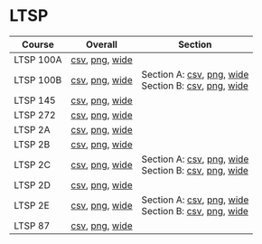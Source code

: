 # LTSP

| Course | Overall | Section |
| ------ | ------- | ------- |
| LTSP 100A | [csv](https://github.com/UCSD-Historical-Enrollment-Data/2024Winter/blob/main/overall/LTSP%20100A.csv), [png](https://raw.githubusercontent.com/UCSD-Historical-Enrollment-Data/2024Winter/main/plot_overall/LTSP%20100A.png), [wide](https://raw.githubusercontent.com/UCSD-Historical-Enrollment-Data/2024Winter/main/plot_overall_wide/LTSP%20100A.png) |  |
| LTSP 100B | [csv](https://github.com/UCSD-Historical-Enrollment-Data/2024Winter/blob/main/overall/LTSP%20100B.csv), [png](https://raw.githubusercontent.com/UCSD-Historical-Enrollment-Data/2024Winter/main/plot_overall/LTSP%20100B.png), [wide](https://raw.githubusercontent.com/UCSD-Historical-Enrollment-Data/2024Winter/main/plot_overall_wide/LTSP%20100B.png) | Section A: [csv](https://github.com/UCSD-Historical-Enrollment-Data/2024Winter/blob/main/section/LTSP%20100B_A.csv), [png](https://raw.githubusercontent.com/UCSD-Historical-Enrollment-Data/2024Winter/main/plot_section/LTSP%20100B_A.png), [wide](https://raw.githubusercontent.com/UCSD-Historical-Enrollment-Data/2024Winter/main/plot_section_wide/LTSP%20100B_A.png)<br>Section B: [csv](https://github.com/UCSD-Historical-Enrollment-Data/2024Winter/blob/main/section/LTSP%20100B_B.csv), [png](https://raw.githubusercontent.com/UCSD-Historical-Enrollment-Data/2024Winter/main/plot_section/LTSP%20100B_B.png), [wide](https://raw.githubusercontent.com/UCSD-Historical-Enrollment-Data/2024Winter/main/plot_section_wide/LTSP%20100B_B.png) |
| LTSP 145 | [csv](https://github.com/UCSD-Historical-Enrollment-Data/2024Winter/blob/main/overall/LTSP%20145.csv), [png](https://raw.githubusercontent.com/UCSD-Historical-Enrollment-Data/2024Winter/main/plot_overall/LTSP%20145.png), [wide](https://raw.githubusercontent.com/UCSD-Historical-Enrollment-Data/2024Winter/main/plot_overall_wide/LTSP%20145.png) |  |
| LTSP 272 | [csv](https://github.com/UCSD-Historical-Enrollment-Data/2024Winter/blob/main/overall/LTSP%20272.csv), [png](https://raw.githubusercontent.com/UCSD-Historical-Enrollment-Data/2024Winter/main/plot_overall/LTSP%20272.png), [wide](https://raw.githubusercontent.com/UCSD-Historical-Enrollment-Data/2024Winter/main/plot_overall_wide/LTSP%20272.png) |  |
| LTSP 2A | [csv](https://github.com/UCSD-Historical-Enrollment-Data/2024Winter/blob/main/overall/LTSP%202A.csv), [png](https://raw.githubusercontent.com/UCSD-Historical-Enrollment-Data/2024Winter/main/plot_overall/LTSP%202A.png), [wide](https://raw.githubusercontent.com/UCSD-Historical-Enrollment-Data/2024Winter/main/plot_overall_wide/LTSP%202A.png) |  |
| LTSP 2B | [csv](https://github.com/UCSD-Historical-Enrollment-Data/2024Winter/blob/main/overall/LTSP%202B.csv), [png](https://raw.githubusercontent.com/UCSD-Historical-Enrollment-Data/2024Winter/main/plot_overall/LTSP%202B.png), [wide](https://raw.githubusercontent.com/UCSD-Historical-Enrollment-Data/2024Winter/main/plot_overall_wide/LTSP%202B.png) |  |
| LTSP 2C | [csv](https://github.com/UCSD-Historical-Enrollment-Data/2024Winter/blob/main/overall/LTSP%202C.csv), [png](https://raw.githubusercontent.com/UCSD-Historical-Enrollment-Data/2024Winter/main/plot_overall/LTSP%202C.png), [wide](https://raw.githubusercontent.com/UCSD-Historical-Enrollment-Data/2024Winter/main/plot_overall_wide/LTSP%202C.png) | Section A: [csv](https://github.com/UCSD-Historical-Enrollment-Data/2024Winter/blob/main/section/LTSP%202C_A.csv), [png](https://raw.githubusercontent.com/UCSD-Historical-Enrollment-Data/2024Winter/main/plot_section/LTSP%202C_A.png), [wide](https://raw.githubusercontent.com/UCSD-Historical-Enrollment-Data/2024Winter/main/plot_section_wide/LTSP%202C_A.png)<br>Section B: [csv](https://github.com/UCSD-Historical-Enrollment-Data/2024Winter/blob/main/section/LTSP%202C_B.csv), [png](https://raw.githubusercontent.com/UCSD-Historical-Enrollment-Data/2024Winter/main/plot_section/LTSP%202C_B.png), [wide](https://raw.githubusercontent.com/UCSD-Historical-Enrollment-Data/2024Winter/main/plot_section_wide/LTSP%202C_B.png) |
| LTSP 2D | [csv](https://github.com/UCSD-Historical-Enrollment-Data/2024Winter/blob/main/overall/LTSP%202D.csv), [png](https://raw.githubusercontent.com/UCSD-Historical-Enrollment-Data/2024Winter/main/plot_overall/LTSP%202D.png), [wide](https://raw.githubusercontent.com/UCSD-Historical-Enrollment-Data/2024Winter/main/plot_overall_wide/LTSP%202D.png) |  |
| LTSP 2E | [csv](https://github.com/UCSD-Historical-Enrollment-Data/2024Winter/blob/main/overall/LTSP%202E.csv), [png](https://raw.githubusercontent.com/UCSD-Historical-Enrollment-Data/2024Winter/main/plot_overall/LTSP%202E.png), [wide](https://raw.githubusercontent.com/UCSD-Historical-Enrollment-Data/2024Winter/main/plot_overall_wide/LTSP%202E.png) | Section A: [csv](https://github.com/UCSD-Historical-Enrollment-Data/2024Winter/blob/main/section/LTSP%202E_A.csv), [png](https://raw.githubusercontent.com/UCSD-Historical-Enrollment-Data/2024Winter/main/plot_section/LTSP%202E_A.png), [wide](https://raw.githubusercontent.com/UCSD-Historical-Enrollment-Data/2024Winter/main/plot_section_wide/LTSP%202E_A.png)<br>Section B: [csv](https://github.com/UCSD-Historical-Enrollment-Data/2024Winter/blob/main/section/LTSP%202E_B.csv), [png](https://raw.githubusercontent.com/UCSD-Historical-Enrollment-Data/2024Winter/main/plot_section/LTSP%202E_B.png), [wide](https://raw.githubusercontent.com/UCSD-Historical-Enrollment-Data/2024Winter/main/plot_section_wide/LTSP%202E_B.png) |
| LTSP 87 | [csv](https://github.com/UCSD-Historical-Enrollment-Data/2024Winter/blob/main/overall/LTSP%2087.csv), [png](https://raw.githubusercontent.com/UCSD-Historical-Enrollment-Data/2024Winter/main/plot_overall/LTSP%2087.png), [wide](https://raw.githubusercontent.com/UCSD-Historical-Enrollment-Data/2024Winter/main/plot_overall_wide/LTSP%2087.png) |  |

